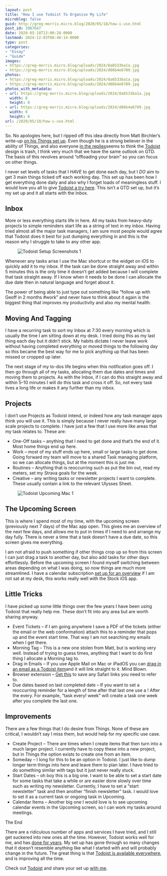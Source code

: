 ```yaml
---
layout: post
title: "How I use Todoist To Organise My Life"
microblog: false
guid: http://greg-morris.micro.blog/2020/05/18/how-i-use.html
post_id: 3987647
date: 2020-05-18T13:00:28-0000
lastmod: 2024-12-03T08:48:14-0000
type: post
categories:
- "Essay"
- "Guide"
images:
- https://greg-morris.micro.blog/uploads/2024/8a6533ba1a.jpg
- https://greg-morris.micro.blog/uploads/2024/d86b4e6789.jpg
photos:
- https://greg-morris.micro.blog/uploads/2024/8a6533ba1a.jpg
- https://greg-morris.micro.blog/uploads/2024/d86b4e6789.jpg
photos_with_metadata:
- url: https://greg-morris.micro.blog/uploads/2024/8a6533ba1a.jpg
  width: 0
  height: 0
- url: https://greg-morris.micro.blog/uploads/2024/d86b4e6789.jpg
  width: 0
  height: 0
url: /2020/05/18/how-i-use.html
---
```

<p>So. No apologies here, but I ripped off this idea directly from Matt Birchler’s write-up <a href="https://birchtree.me/blog/how-i-use-things-3-to-organize-my-life/">on his Things set up</a>. Even though he is a strong believer in the ability of Things, and also everyone <a href="https://twitter.com/GR36/status/1261314996048363521">in the replies</a>seems to think the <a href="https://gregmorris.co.uk/todoist-my-new-app-to-get-things-done/">Todoist</a> design is trash, I think very much that we have the same outlook on GTD. The basis of this revolves around “offloading your brain” so you can focus on other things.</p>
<p>I never set levels of tasks that I <em>HAVE</em> to get done each day, but I <em>DO</em> aim to get 3 main things ticked off each working day. This set up has been how I get everything done daily and also why I forget loads of meaningless stuff. I would love you all to give <a href="https://doist.grsm.io/gregmorris5327">Todoist a try here</a>. This isn’t a GTD set up, but it’s my set up and it all starts with the Inbox.</p>
<h2 id="inbox">Inbox</h2>
<p>More or less everything starts life in here. All my tasks from heavy-duty projects to simple reminders start life as a string of text in my inbox. Having tried almost all the major task managers, I am sure most people would agree that Todoist does it best for just dumping everything in and this is the reason why I struggle to take to any other app.</p>
<figure class="kg-card kg-image-card"><img class="kg-image" title="Todoist-Setup-Screenshots-1.png" src="https://greg-morris.micro.blog/uploads/2024/8a6533ba1a.jpg" alt="Todoist Setup Screenshots 1" /></figure>
<p>Whenever any tasks arise I use the Mac shortcut or the widget on iOS to quickly add it to my inbox. If the task can be done straight away and within 5 minutes this is the only time it doesn’t get added because I will complete that task straight away. If I know when it needs to be done I can allocate the due date then in natural language and forget about it.</p>
<p>The power of being able to just type out something like “follow up with Geoff in 2 months #work” and never have to think about it again is the biggest thing that improves my productivity and also my mental health.</p>
<h2 id="moving-and-tagging">Moving And Tagging</h2>
<p>I have a recurring task to sort my Inbox at 7:30 every morning which is usually the time I am sitting down at my desk. I tried doing this as my last thing each day but it didn’t stick. My habits dictate I never leave work without having completed everything or moved things to the following day so this became the best way for me to pick anything up that has been missed or cropped up later.</p>
<p>The next stage of my to-dos life begins when this notification goes off. I then go through all of my tasks, allocating them due dates and times and moving them to projects. As with the Inbox, if I can do this straight away and within 5–10 minutes I will do this task and cross it off. So, not every task lives a long life or makes it any further than my inbox.</p>
<h2 id="projects">Projects</h2>
<p>I don’t use Projects as Todoist intend, or indeed how any task manager apps think you will use it. This is simply because I never really have many large scale projects to complete. I have just a few that I use more like areas that my task relates to. These are:</p>
<ul>
<li>One-Off tasks – anything that I need to get done and that’s the end of it. Most home things end up here.</li>
<li>Work – most of my stuff ends up here, small or large tasks to get done. Going forward my team will move to a shared Task managing platform, so we can allocate things, but at the moment this is just me.</li>
<li>Routines – Anything that is reoccurring such as put the bin out, read my meters, set my Strava goals for the week.</li>
<li>Creative – any writing tasks or newsletter projects I want to complete. These usually contain a link to the relevant Ulysses Sheet.</li>
</ul>
<figure class="kg-card kg-image-card"><img class="kg-image" title="Todoist-Upcoming-Mac-1.png" src="https://greg-morris.micro.blog/uploads/2024/d86b4e6789.jpg" alt="Todoist Upcoming Mac 1" /></figure>
<h2 id="the-upcoming-screen">The Upcoming Screen</h2>
<p>This is where I spend most of my time, with the upcoming screen (previously next 7 days) of the Mac app open. This gives me an overview of the next few days, and allows me to put in times if I need to and arrange my day fully. There is never a time that a task doesn’t have a due date, so this screen gives me everything.</p>
<p>I am not afraid to push something if other things crop up so from this screen I can just drag a task to another day, but also add tasks for other days effortlessly. Before the upcoming screen I found myself switching between areas depending on what I was doing, so now things are much more streamlined. I have a calendar subscription <a href="https://get.todoist.help/hc/en-us/articles/208789889-Use-Todoist-with-your-calendar">set up for an overview</a> if I am not sat at my desk, this works really well with the Stock iOS app.</p>
<h2 id="little-tricks">Little Tricks</h2>
<p>I have picked up some little things over the few years I have been using Todoist that really help me. These don’t fit into any area but are worth sharing anyway.</p>
<ul>
<li>Event Tickets – if I am going anywhere I save a PDF of the tickets (either the email or the web conformation) attach this to a reminder that pops up and the event start time. That way I am not searching my emails when I get there.</li>
<li>Morning Tag – This is a new one stolen from Matt, but is working very well. Instead of trying to guess times, anything that I want to do first thing I allocate a Morning tag to.</li>
<li>Drag in Emails – If you use Apple Mail on Mac or iPadOS you can <a href="https://get.todoist.help/hc/en-us/articles/206522639-How-can-I-use-Todoist-with-Apple-Mail-">drag in an email as a Todoist item</a>and it will link straight to it. Mind Blown.</li>
<li>Browser extension – <a href="https://doist.com/blog/hidden-features-todoist/#add_article">Get this</a> to save any Safari links you need to refer to.</li>
<li>Due dates based on last completed date – If you want to set a reoccurring reminder for a length of time after that last one use a ! After the every. For example, “task every! week” will create a task one week after you complete the last one.</li>
</ul>
<h2 id="improvements">Improvements</h2>
<p>There are a few things that I do desire from Things. None of these are critical, I wouldn’t say I miss them, but would help for my specific use case.</p>
<ul>
<li>Create Project – There are times when I create items that then turn into a much larger project. I currently have to copy these into a new project, but in Things the option exists to create one from an item.</li>
<li>Someday – I long for this to be an option in Todoist. I just like to dump longer term things into here and leave them to plan later. I have tried to do something similar with tags but it just never really stuck.</li>
<li>Start Dates – oh boy this is a big one. I want to be able to set a start date for some tasks that take a while or are easier done slowly over time such as writing my newsletter. Currently, I have to set a “start newsletter” task and then another “finish newsletter” task. I would love to set it as a current task or ongoing task in Upcoming.</li>
<li>Calendar Items – Another big one I would love is to see upcoming calendar events in the Upcoming screen, so I can work my tasks around meetings.</li>
</ul>
<p>The End</p>
<p>There are a ridiculous number of apps and services I have tried, and I still get suckered into new ones all the time. However, Todoist works well for me, and has <a href="https://gr36.com/todoist-my-new-app-to-get-things-done/">done for years</a>. My set up has gone through so many changes that it doesn’t resemble anything like what I started with and will probably change in the future. The great thing is that <a href="https://doist.grsm.io/gregmorris5327">Todoist is available everywhere</a>, and is improving all the time.</p>
<p>Check out <a href="https://doist.grsm.io/gregmorris5327">Todoist</a> and share your set up <a href="https://twitter.com/intent/tweet?text=@gr36%20here's%20my%20Todoist%20set%20up">with me</a>.</p>
